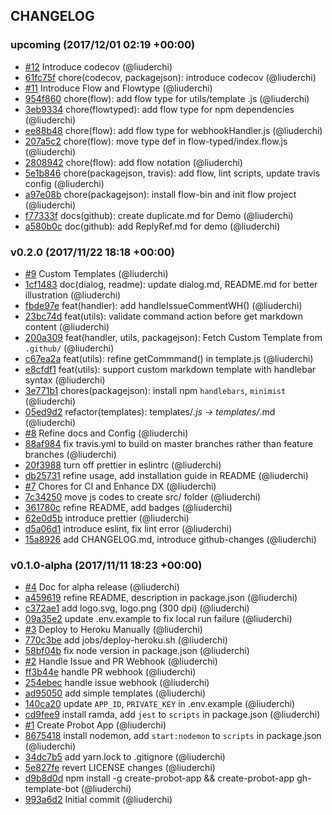 ## CHANGELOG

### upcoming (2017/12/01 02:19 +00:00)
- [#12](https://github.com/liuderchi/gh-template-bot/pull/12) Introduce codecov (@liuderchi)
- [61fc75f](https://github.com/liuderchi/gh-template-bot/commit/61fc75f29a3bd7e0e36bb4f8a37f63c895b8edb1) chore(codecov, packagejson): introduce codecov (@liuderchi)
- [#11](https://github.com/liuderchi/gh-template-bot/pull/11) Introduce Flow and Flowtype (@liuderchi)
- [954f860](https://github.com/liuderchi/gh-template-bot/commit/954f860cb5f044ec37398c1dc9707eabe0898632) chore(flow): add flow type for utils/template .js (@liuderchi)
- [3eb9334](https://github.com/liuderchi/gh-template-bot/commit/3eb93342368d95acad10b5e5a1838803a6dcd680) chore(flowtyped): add flow type for npm dependencies (@liuderchi)
- [ee88b48](https://github.com/liuderchi/gh-template-bot/commit/ee88b4816fdb711cf85912701b4b6879c85911c8) chore(flow): add flow type for webhookHandler.js (@liuderchi)
- [207a5c2](https://github.com/liuderchi/gh-template-bot/commit/207a5c21ddd7fb3f0af1db281beefbcd283851b0) chore(flow): move type def in flow-typed/index.flow.js (@liuderchi)
- [2808942](https://github.com/liuderchi/gh-template-bot/commit/2808942a7fe2ab5af4f61469693b065dc3575354) chore(flow): add flow notation (@liuderchi)
- [5e1b846](https://github.com/liuderchi/gh-template-bot/commit/5e1b84639aa239aa129a1bc98b8b0dbc9f70881a) chore(packagejson, travis): add flow, lint scripts, update travis config (@liuderchi)
- [a97e08b](https://github.com/liuderchi/gh-template-bot/commit/a97e08ba7f5cb2dd7b5001ba3d2509f02b8abc2e) chore(packagejson): install flow-bin and init flow project (@liuderchi)
- [f77333f](https://github.com/liuderchi/gh-template-bot/commit/f77333fd09109139be02827a79f5172adae66773) docs(github): create duplicate.md for Demo (@liuderchi)
- [a580b0c](https://github.com/liuderchi/gh-template-bot/commit/a580b0c2c838329f85e3bce4ac83bbd9932e2b93) doc(github): add ReplyRef.md for demo (@liuderchi)

### v0.2.0 (2017/11/22 18:18 +00:00)
- [#9](https://github.com/liuderchi/gh-template-bot/pull/9) Custom Templates (@liuderchi)
- [1cf1483](https://github.com/liuderchi/gh-template-bot/commit/1cf1483ba205c55dcd0daad26defc3bf5a76031f) doc(dialog, readme): update dialog.md, README.md for better illustration (@liuderchi)
- [fbde97e](https://github.com/liuderchi/gh-template-bot/commit/fbde97e6f5d716f0395c3d3fc1affc3e1aeace76) feat(handler): add handleIssueCommentWH() (@liuderchi)
- [23bc74d](https://github.com/liuderchi/gh-template-bot/commit/23bc74d99761b76390888e211ad9400708c2c388) feat(utils): validate command action before get markdown content (@liuderchi)
- [200a309](https://github.com/liuderchi/gh-template-bot/commit/200a3098e82cc3d7ffc5af0e2b40e01274a018a3) feat(handler, utils, packagejson): Fetch Custom Template from `.github/` (@liuderchi)
- [c67ea2a](https://github.com/liuderchi/gh-template-bot/commit/c67ea2a27ca4078eb31dc36e5e59c113fb484ce3) feat(utils): refine getCommmand() in template.js (@liuderchi)
- [e8cfdf1](https://github.com/liuderchi/gh-template-bot/commit/e8cfdf19cfb3ae06ebe1bfb90ed6f730de84523d) feat(utils): support custom markdown template with handlebar syntax (@liuderchi)
- [3e771b1](https://github.com/liuderchi/gh-template-bot/commit/3e771b160aa9b4ec3c54937943d541201876172f) chores(packagejson): install npm `handlebars`, `minimist` (@liuderchi)
- [05ed9d2](https://github.com/liuderchi/gh-template-bot/commit/05ed9d2d7cf42e2f87d9c3820030d6b144160896) refactor(templates): templates/*.js -> templates/*.md (@liuderchi)
- [#8](https://github.com/liuderchi/gh-template-bot/pull/8) Refine docs and Config (@liuderchi)
- [88af984](https://github.com/liuderchi/gh-template-bot/commit/88af984d933d4847c1a48053202aaeded3bca11e) fix travis.yml to build on master branches rather than feature branches (@liuderchi)
- [20f3988](https://github.com/liuderchi/gh-template-bot/commit/20f39882e36885fb1800affd2d90aac0b33c722f) turn off prettier in eslintrc (@liuderchi)
- [db25731](https://github.com/liuderchi/gh-template-bot/commit/db25731b7488eecfe43fda04b52e9675cc45b36a) refine usage, add installation guide in README (@liuderchi)
- [#7](https://github.com/liuderchi/gh-template-bot/pull/7) Chores for CI and Enhance DX (@liuderchi)
- [7c34250](https://github.com/liuderchi/gh-template-bot/commit/7c342504f61d213ef0ff5a711559812f1a414cf1) move js codes to create src/ folder (@liuderchi)
- [361780c](https://github.com/liuderchi/gh-template-bot/commit/361780c06ca06592cd18f9e7e045e544ee8445b2) refine README, add badges (@liuderchi)
- [62e0d5b](https://github.com/liuderchi/gh-template-bot/commit/62e0d5bc6c7bd33809d060f37c2c211e82d79b9f) introduce prettier (@liuderchi)
- [d5a06d1](https://github.com/liuderchi/gh-template-bot/commit/d5a06d16fe8cd92b00d64be5f9b6abe5c3c5db3d) introduce eslint, fix lint error (@liuderchi)
- [15a8926](https://github.com/liuderchi/gh-template-bot/commit/15a89264427f95bb5a33bad71c25e02b230f3476) add CHANGELOG.md, introduce github-changes (@liuderchi)

### v0.1.0-alpha (2017/11/11 18:23 +00:00)
- [#4](https://github.com/liuderchi/gh-template-bot/pull/4) Doc for alpha release (@liuderchi)
- [a459619](https://github.com/liuderchi/gh-template-bot/commit/a45961914fea06edd2c0dccf8cc3f8565a82bb5c) refine README, description in package.json (@liuderchi)
- [c372ae1](https://github.com/liuderchi/gh-template-bot/commit/c372ae1f89d17279d199d7bcf311de74aa9cb78e) add logo.svg, logo.png (300 dpi) (@liuderchi)
- [09a35e2](https://github.com/liuderchi/gh-template-bot/commit/09a35e213c9eff257ca9b7eff8e7a0e2b7453441) update .env.example to fix local run failure (@liuderchi)
- [#3](https://github.com/liuderchi/gh-template-bot/pull/3) Deploy to Heroku Manually (@liuderchi)
- [770c3be](https://github.com/liuderchi/gh-template-bot/commit/770c3bede4da512be12aa200fdd8ffc9ea7369f3) add jobs/deploy-heroku.sh (@liuderchi)
- [58bf04b](https://github.com/liuderchi/gh-template-bot/commit/58bf04bf0d4ae281bbc4a8cc9671dba8905ae2ef) fix node version in package.json (@liuderchi)
- [#2](https://github.com/liuderchi/gh-template-bot/pull/2) Handle Issue and PR Webhook (@liuderchi)
- [ff3b44e](https://github.com/liuderchi/gh-template-bot/commit/ff3b44e645ca57cfd161ecddec75d2e72ccab82a) handle PR webhook (@liuderchi)
- [254ebec](https://github.com/liuderchi/gh-template-bot/commit/254ebec545e5ebedf81a2c71240566a1654ffbce) handle issue webhook (@liuderchi)
- [ad95050](https://github.com/liuderchi/gh-template-bot/commit/ad95050c78ff11e898ef4e73ecd2ba7638ea63fa) add simple templates (@liuderchi)
- [140ca20](https://github.com/liuderchi/gh-template-bot/commit/140ca20c9074bef4530dedfcccf1a137e4337325) update `APP_ID`, `PRIVATE_KEY` in .env.example (@liuderchi)
- [cd9fee9](https://github.com/liuderchi/gh-template-bot/commit/cd9fee91d0fb206e0ae470e0bb1a3132123ba3aa) install ramda, add `jest` to `scripts` in package.json (@liuderchi)
- [#1](https://github.com/liuderchi/gh-template-bot/pull/1) Create Probot App (@liuderchi)
- [8675418](https://github.com/liuderchi/gh-template-bot/commit/86754183613e1475e126b5ad9504956aca1f12ca) install nodemon, add `start:nodemon` to `scripts` in package.json (@liuderchi)
- [34dc7b5](https://github.com/liuderchi/gh-template-bot/commit/34dc7b5df47e71f9c04a0a41bf57e4bbee98f6ca) add yarn.lock to .gitignore (@liuderchi)
- [5e827fe](https://github.com/liuderchi/gh-template-bot/commit/5e827fe3e5601ddb94900a68ea7f1dcd3ae1178b) revert LICENSE changes (@liuderchi)
- [d9b8d0d](https://github.com/liuderchi/gh-template-bot/commit/d9b8d0d7dd9f2b3ce352f4ce7b650fa4e5899c6c) npm install -g create-probot-app && create-probot-app gh-template-bot (@liuderchi)
- [993a6d2](https://github.com/liuderchi/gh-template-bot/commit/993a6d2eb8f211c2313491e604551e765e465da4) Initial commit (@liuderchi)